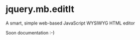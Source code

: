 # jquery.mb.editIt
A smart, simple web-based JavaScript WYSIWYG HTML editor

Soon documentation :-)
